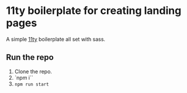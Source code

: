 # 11ty boilerplate for creating landing pages

A simple [11ty](https://www.11ty.dev/) boilerplate all set with sass.

## Run the repo

1. Clone the repo.
2. `npm i``
3. `npm run start`
